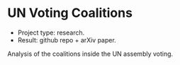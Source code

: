 # UN Voting Coalitions

* Project type: research.
* Result: github repo + arXiv paper.

Analysis of the coalitions inside the UN assembly voting.